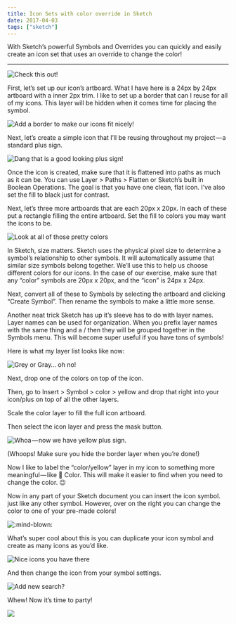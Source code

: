 ```yaml
---
title: Icon Sets with color override in Sketch
date: 2017-04-03
tags: ["sketch"]
---
```


With Sketch’s powerful Symbols and Overrides you can quickly and easily create an icon set that uses an override to change the color!

---

![Check this out!](./icon-sets-color-override-1.gif)

First, let’s set up our icon’s artboard. What I have here is a 24px by 24px artboard with a inner 2px trim. I like to set up a border that can I reuse for all of my icons. This layer will be hidden when it comes time for placing the symbol.

![Add a border to make our icons fit nicely!](./icon-sets-color-override-2.jpg)

Next, let’s create a simple icon that I’ll be reusing throughout my project — a standard plus sign.

![Dang that is a good looking plus sign!](./icon-sets-color-override-3.jpg)

Once the icon is created, make sure that it is flattened into paths as much as it can be. You can use Layer > Paths > Flatten or Sketch’s built in Boolean Operations. The goal is that you have one clean, flat icon. I’ve also set the fill to black just for contrast.

Next, let’s three more artboards that are each 20px x 20px. In each of these put a rectangle filling the entire artboard. Set the fill to colors you may want the icons to be.

![Look at all of those pretty colors](./icon-sets-color-override-4.jpg)

In Sketch, size matters. Sketch uses the physical pixel size to determine a symbol’s relationship to other symbols. It will automatically assume that similar size symbols belong together. We’ll use this to help us choose different colors for our icons. In the case of our exercise, make sure that any “color” symbols are 20px x 20px, and the “icon” is 24px x 24px.

Next, convert all of these to Symbols by selecting the artboard and clicking “Create Symbol”. Then rename the symbols to make a little more sense.

Another neat trick Sketch has up it’s sleeve has to do with layer names. Layer names can be used for organization. When you prefix layer names with the same thing and a / then they will be grouped together in the Symbols menu. This will become super useful if you have tons of symbols!

Here is what my layer list looks like now:

![Grey or Gray… oh no!](./icon-sets-color-override-5.jpg)

Next, drop one of the colors on top of the icon.

Then, go to Insert > Symbol > color > yellow and drop that right into your icon/plus on top of all the other layers.

Scale the color layer to fill the full icon artboard.

Then select the icon layer and press the mask button.

![Whoa — now we have yellow plus sign.](./icon-sets-color-override-6.gif)

(Whoops! Make sure you hide the border layer when you’re done!)

Now I like to label the “color/yellow” layer in my icon to something more meaningful — like 🎨 Color. This will make it easier to find when you need to change the color. 😉

Now in any part of your Sketch document you can insert the icon symbol. just like any other symbol. However, over on the right you can change the color to one of your pre-made colors!

![:mind-blown:](./icon-sets-color-override-7.gif)

What’s super cool about this is you can duplicate your icon symbol and create as many icons as you’d like.

![Nice icons you have there](./icon-sets-color-override-8.jpg)

And then change the icon from your symbol settings.

![Add new search?](./icon-sets-color-override-9.gif)

Whew! Now it’s time to party!

![](./icon-sets-color-override-10.gif)
